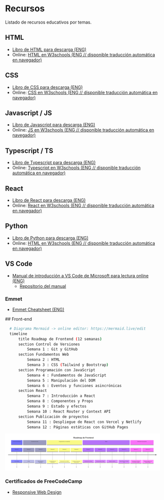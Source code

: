 # Recursos

Listado de recursos educativos por temas.

## HTML

- [Libro de HTML para descarga (ENG)](https://books.goalkicker.com/HTML5Book/)
- Online: [HTML en W3schools (ENG // disponible traducción automática en navegador)](https://www.w3schools.com/html/default.asp)

## CSS

- [Libro de CSS para descarga (ENG)](https://books.goalkicker.com/CSSBook/)
- Online: [CSS en W3schools (ENG // disponible traducción automática en navegador)](https://www.w3schools.com/css/default.asp)

## Javascript / JS

- [Libro de Javascript para descarga (ENG)](https://books.goalkicker.com/JavaScriptBook/)
- Online: [JS en W3schools (ENG // disponible traducción automática en navegador)](https://www.w3schools.com/js/default.asp)

## Typescript / TS

- [Libro de Typescript para descarga (ENG)](https://books.goalkicker.com/TypeScriptBook2/)
- Online: [Typescript en W3schools (ENG // disponible traducción automática en navegador)](https://www.w3schools.com/typescript/default.asp)

## React
- [Libro de React para descarga (ENG)](https://books.goalkicker.com/ReactJSBook/)
- Online: [React en W3schools (ENG // disponible traducción automática en navegador)](https://www.w3schools.com/react/default.asp)

## Python

- [Libro de Python para descarga (ENG)](https://books.goalkicker.com/PythonBook/)
- Online: [HTML en W3schools (ENG // disponible traducción automática en navegador)](https://www.w3schools.com/html/default.asp)

## VS Code

- [Manual de introducción a VS Code de Microsoft para lectura online (ENG)]([text](https://microsoft.github.io/vscode-essentials/en/))
  - [Repositorio del manual](https://github.com/microsoft/vscode-essentials)

### Emmet

- [Emmet Cheatsheet (ENG)](https://www.freecodecamp.org/news/write-html-css-faster-with-emmet-cheat-codes/)

## Front-end

```bash
  # Diagrama Mermaid -> online editor: https://mermaid.live/edit
  timeline
      title Roadmap de Frontend (12 semanas)
      section Control de Versiones
          Semana 1 : Git y GitHub
      section Fundamentos Web
          Semana 2 : HTML
          Semana 3 : CSS (Tailwind y Bootstrap)
      section Programación con JavaScript
          Semana 4 : Fundamentos de JavaScript
          Semana 5 : Manipulación del DOM
          Semana 6 : Eventos y funciones asincrónicas
      section React
          Semana 7 : Introducción a React
          Semana 8 : Componentes y Props
          Semana 9 : Estado y efectos
          Semana 10 : React Router y Context API
      section Publicación de proyectos
          Semana 11 : Despliegue de React con Vercel y Netlify
          Semana 12 : Páginas estáticas con GitHub Pages
```

![Roadmap Front-end Web developer IFCD65](image.png)

### Certificados de FreeCodeCamp

- [Responsive Web Design](https://www.freecodecamp.org/learn/2022/responsive-web-design/)